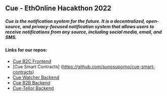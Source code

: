 ## Cue - EthOnline Hacakthon 2022

##### Cue is the notification system for the future. It is a decentralized, open-source, and privacy-focused notification system that allows users to receive notifications from any source, including social media, email, and SMS.

#### Links for our repos:

- [Cue B2C Frontend](https://github.com/SankhaChak/getcue-frontend)
- [Cue Smart Contracts] (https://github.com/sunosuporno/cue-smart-contracts)
- [Cue Watcher Backend](https://github.com/sunosuporno/cue_watcher)
- [Cue B2B Backend](https://github.com/sunosuporno/cue-backend)
- [Cue-Tellor Backend](https://github.com/sunosuporno/cue-tellor)
